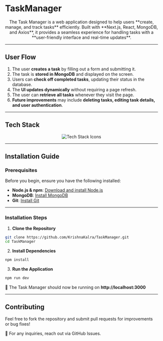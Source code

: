 # **TaskManager**  

<div align="center">  
   The Task Manager is a web application designed to help users **create, manage, and track tasks** efficiently.  
   Built with **Next.js, React, MongoDB, and Axios**, it provides a seamless experience for handling tasks with a **user-friendly interface and real-time updates**.  
</div>  

---

## **User Flow**  

1. The user **creates a task** by filling out a form and submitting it.  
2. The task is **stored in MongoDB** and displayed on the screen.  
3. Users can **check off completed tasks**, updating their status in the database.  
4. The **UI updates dynamically** without requiring a page refresh.  
5. The user can **retrieve all tasks** whenever they visit the page.  
6. **Future improvements** may include **deleting tasks, editing task details, and user authentication**.  

---

## **Tech Stack**  

<div align="center">  
	<img src="https://skillicons.dev/icons?i=react,nextjs,git,mongodb" alt="Tech Stack Icons"/>  
</div>  

---

## **Installation Guide**  

### **Prerequisites**  

Before you begin, ensure you have the following installed:  

- **Node.js & npm**: [Download and install Node.js](https://nodejs.org/)  
- **MongoDB**: [Install MongoDB](https://www.mongodb.com/try/download/community)  
- **Git**: [Install Git](https://git-scm.com/)  

---

### **Installation Steps**  

1. **Clone the Repository**  

```bash
git clone https://github.com/KrishnaKalra/TaskManager.git
cd TaskManager
```

2. **Install Dependencies**  

```bash
npm install
```

3. **Run the Application**  

```bash
npm run dev
```

🚀 The Task Manager should now be running on **http://localhost:3000**  

---


## **Contributing**  
Feel free to fork the repository and submit pull requests for improvements or bug fixes!

📧 For any inquiries, reach out via GitHub Issues.
